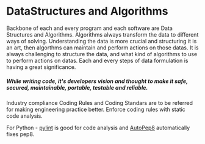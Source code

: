 # DataStructures and Algorithms
Backbone of each and every program and each software are Data Structures and Algorithms. Algorithms always transform the data to different
ways of solving. Understanding the data is more crucial and structuring it is an art, then algorthms can maintain and perform actions on 
those datas.
It is always challenging to structure the data, and what kind of algorithms to use to perform actions on datas. 
Each and every steps of data formulation is having a great significance.

##### While writing code, it's developers vision and thought to make it safe, secured, maintainable, portable, testable and reliable.

Industry compliance Coding Rules and Coding Standars are to be referred for making engineering practice better. Enforce coding rules with
static code analysis.

For Python - [pylint](https://github.com/pycqa/pylint) is good for code analysis and [AutoPep8](https://github.com/hhatto/autopep8) automatically fixes pep8.



